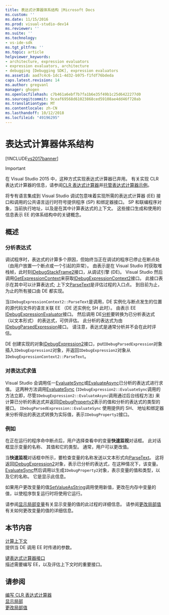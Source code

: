 ```yaml
---
title: 表达式计算器体系结构 |Microsoft Docs
ms.custom: ''
ms.date: 11/15/2016
ms.prod: visual-studio-dev14
ms.reviewer: ''
ms.suite: ''
ms.technology:
- vs-ide-sdk
ms.tgt_pltfrm: ''
ms.topic: article
helpviewer_keywords:
- architecture, expression evaluators
- expression evaluators, architecture
- debugging [Debugging SDK], expression evaluators
ms.assetid: aad7c4c6-1dc1-4d32-b975-f1fdf76bdeda
caps.latest.revision: 14
ms.author: gregvanl
manager: ghogen
ms.openlocfilehash: c7b461a6ebf7b7fa1b6e35f49b1c25d6422277d0
ms.sourcegitcommit: 9ceaf69568d61023868ced59108ae4dd46f720ab
ms.translationtype: MT
ms.contentlocale: zh-CN
ms.lasthandoff: 10/12/2018
ms.locfileid: "49196295"
---
```

# <a name="expression-evaluator-architecture"></a>表达式计算器体系结构
[!INCLUDE[vs2017banner](../../includes/vs2017banner.md)]

> [!IMPORTANT]
>  在 Visual Studio 2015 中，这种方式实现表达式计算器已弃用。 有关实现 CLR 表达式计算器的信息，请参阅[CLR 表达式计算器](https://github.com/Microsoft/ConcordExtensibilitySamples/wiki/CLR-Expression-Evaluators)并[托管表达式计算器示例](https://github.com/Microsoft/ConcordExtensibilitySamples/wiki/Managed-Expression-Evaluator-Sample)。  
  
 将专有语言集成到 Visual Studio 调试包意味着实现所需的表达式计算器 (EE) 接口和调用的公共语言运行时符号提供程序 (SP) 和绑定器接口。 SP 和联编程序对象，当前执行地址，以及是在其中计算表达式的上下文。 这些接口生成和使用的信息表示 EE 的体系结构中的关键概念。  
  
## <a name="overview"></a>概述  
  
### <a name="parsing-the-expression"></a>分析表达式  
 调试程序时，表达式的计算多个原因，但始终当正在调试的程序已停止在断点处 （由用户放置一个断点或一个引起的异常）。 由表示是在 Visual Studio 时获取堆栈帧，此时刻[IDebugStackFrame2](../../extensibility/debugger/reference/idebugstackframe2.md)接口，从调试引擎 (DE)。 Visual Studio 然后调用[GetExpressionContext](../../extensibility/debugger/reference/idebugstackframe2-getexpressioncontext.md)来获取[IDebugExpressionContext2](../../extensibility/debugger/reference/idebugexpressioncontext2.md)接口。 此接口表示在其中可以计算表达式; 上下文[ParseText](../../extensibility/debugger/reference/idebugexpressioncontext2-parsetext.md)是评估过程的入口点。 到目前为止，为止的所有接口由 DE 都实现。  
  
 当`IDebugExpressionContext2::ParseText`是调用，DE 实例化与断点发生的位置的源代码文件的语言关联 EE （DE 还实例化 SH 此时）。 由表示 EE [IDebugExpressionEvaluator](../../extensibility/debugger/reference/idebugexpressionevaluator.md)接口。 然后调用 DE[分析](../../extensibility/debugger/reference/idebugexpressionevaluator-parse.md)要转换为已分析表达式 （以文本形式） 的表达式，可供评估。 此分析的表达式为由[IDebugParsedExpression](../../extensibility/debugger/reference/idebugparsedexpression.md)接口。 请注意，表达式是通常分析并不会在此时评估。  
  
 DE 创建实现的对象[IDebugExpression2](../../extensibility/debugger/reference/idebugexpression2.md)接口，put`IDebugParsedExpression`对象插入`IDebugExpression2`对象，并返回`IDebugExpression2`对象从`IDebugExpressionContext2::ParseText`。  
  
### <a name="evaluating-the-expression"></a>对表达式求值  
 Visual Studio 会调用任一[EvaluateSync](../../extensibility/debugger/reference/idebugexpression2-evaluatesync.md)或[EvaluateAsync](../../extensibility/debugger/reference/idebugexpression2-evaluateasync.md)已分析的表达式进行求值。 这两种方法调用[EvaluateSync](../../extensibility/debugger/reference/idebugparsedexpression-evaluatesync.md) (`IDebugExpression2::EvaluateSync`调用的方法立即，尽管`IDebugExpression2::EvaluateAsync`调用通过后台线程方法) 来计算已分析的表达式并返回[IDebugProperty2](../../extensibility/debugger/reference/idebugproperty2.md)表示的值和分析的表达式的类型的接口。 `IDebugParsedExpression::EvaluateSync` 使用提供的 SH、 地址和绑定器来分析得出的表达式转换为实际值，表示`IDebugProperty2`接口。  
  
### <a name="for-example"></a>例如  
 在正在运行的程序命中断点后，用户选择查看中的变量**快速监视**对话框。 此对话框显示变量的名称、 其值和它的类型。 通常，用户可以更改值。  
  
 当**快速监视**对话框中所示，要检查变量的名称发送以文本形式向[ParseText](../../extensibility/debugger/reference/idebugexpressioncontext2-parsetext.md)。 这将返回[IDebugExpression2](../../extensibility/debugger/reference/idebugexpression2.md)对象，表示已分析的表达式，在这种情况下，该变量。 [EvaluateSync](../../extensibility/debugger/reference/idebugexpression2-evaluatesync.md)然后调用以生成`IDebugProperty2`对象，表示变量的值和类型，以及它的名称。 它是显示此信息。  
  
 如果用户更改变量的值[SetValueAsString](../../extensibility/debugger/reference/idebugproperty2-setvalueasstring.md)调用使用新值，更改在内存中变量的值，以使程序恢复运行时将使用它运行。  
  
 请参阅[显示局部变量](../../extensibility/debugger/displaying-locals.md)有关显示变量的值的此过程的详细信息。 请参阅[更改局部值](../../extensibility/debugger/changing-the-value-of-a-local.md)有关如何更改变量的值的详细信息。  
  
## <a name="in-this-section"></a>本节内容  
 [计算上下文](../../extensibility/debugger/evaluation-context.md)  
 提供当 DE 调用 EE 时传递的参数。  
  
 [键表达式计算器接口](../../extensibility/debugger/key-expression-evaluator-interfaces.md)  
 描述需要编写 EE，以及评估上下文时的重要接口。  
  
## <a name="see-also"></a>请参阅  
 [编写 CLR 表达式计算器](../../extensibility/debugger/writing-a-common-language-runtime-expression-evaluator.md)   
 [显示局部](../../extensibility/debugger/displaying-locals.md)   
 [更改局部值](../../extensibility/debugger/changing-the-value-of-a-local.md)

